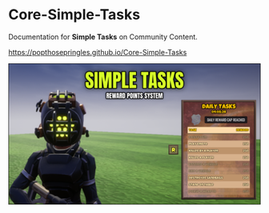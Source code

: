 # Core-Simple-Tasks

Documentation for **Simple Tasks** on Community Content.

<https://popthosepringles.github.io/Core-Simple-Tasks>

![Cover](screenshots/cover.png)
